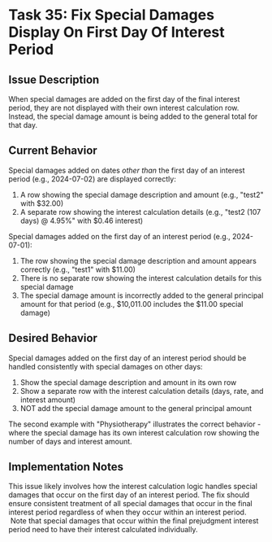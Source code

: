 # Task 35: Fix Special Damages Display On First Day Of Interest Period

## Issue Description

When special damages are added on the first day of the final interest period, they are not displayed with their own interest calculation row. Instead, the special damage amount is being added to the general total for that day.

## Current Behavior

Special damages added on dates _other than_ the first day of an interest period (e.g., 2024-07-02) are displayed correctly:

1.  A row showing the special damage description and amount (e.g., "test2" with $32.00)
2.  A separate row showing the interest calculation details (e.g., "test2 (107 days) @ 4.95%" with $0.46 interest)

Special damages added on the first day of an interest period (e.g., 2024-07-01):

1.  The row showing the special damage description and amount appears correctly (e.g., "test1" with $11.00)
2.  There is no separate row showing the interest calculation details for this special damage
3.  The special damage amount is incorrectly added to the general principal amount for that period (e.g., $10,011.00 includes the $11.00 special damage)

## Desired Behavior

Special damages added on the first day of an interest period should be handled consistently with special damages on other days:

1.  Show the special damage description and amount in its own row
2.  Show a separate row with the interest calculation details (days, rate, and interest amount)
3.  NOT add the special damage amount to the general principal amount

The second example with "Physiotherapy" illustrates the correct behavior - where the special damage has its own interest calculation row showing the number of days and interest amount.

## Implementation Notes

This issue likely involves how the interest calculation logic handles special damages that occur on the first day of an interest period. The fix should ensure consistent treatment of all special damages that occur in the final interest period regardless of when they occur within an interest period.  Note that special damages that occur within the final prejudgment interest period need to have their interest calculated individually.